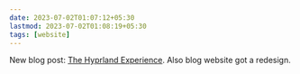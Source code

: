 ```yaml
---
date: 2023-07-02T01:07:12+05:30
lastmod: 2023-07-02T01:08:19+05:30
tags: [website]
---
```


New blog post: [The Hyprland Experience](https://blog.blackpiratex.com/the-hyprland-experience/). 
Also blog website got a redesign.
